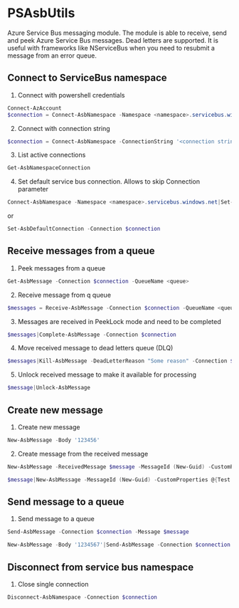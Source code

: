 # PSAsbUtils
Azure Service Bus messaging module. The module is able to receive, send and peek Azure Service Bus messages. Dead letters are supported. It is useful with frameworks like NServiceBus when you need to resubmit a message from an error queue.

## Connect to ServiceBus namespace

1. Connect with powershell credentials
```powershell
Connect-AzAccount
$connection = Connect-AsbNamespace -Namespace <namespace>.servicebus.windows.net
```

2. Connect with connection string
```powershell
$connection = Connect-AsbNamespace -ConnectionString '<connection string>'
```

3. List active connections
```powershell
Get-AsbNamespaceConnection
```

4. Set default service bus connection. Allows to skip Connection parameter
```powershell
Connect-AsbNamespace -Namespace <namespace>.servicebus.windows.net|Set-AsbDefaultConnection
```
or

```Powershell
Set-AsbDefaultConnection -Connection $connection
```

## Receive messages from a queue

1. Peek messages from a queue
```powershell
Get-AsbMessage -Connection $connection -QueueName <queue>
```

2. Receive message from q queue
```powershell
$messages = Receive-AsbMessage -Connection $connection -QueueName <queue>
```

3. Messages are received in PeekLock mode and need to be completed
```powershell
$messages|Complete-AsbMessage -Connection $connection
```

4. Move received message to dead letters queue (DLQ)
```powershell
$messages|Kill-AsbMessage -DeadLetterReason "Some reason" -Connection $connection
```

5. Unlock received message to make it available for processing
```powershell
$message|Unlock-AsbMessage
```

## Create new message
1. Create new message
```powershell
New-AsbMessage -Body '123456'
```
2. Create message from the received message
```powershell
New-AsbMessage -ReceivedMessage $message -MessageId (New-Guid) -CustomProperties @{Test = '123456'}
```

```powershell
$message|New-AsbMessage -MessageId (New-Guid) -CustomProperties @{Test = '123456'}
```

## Send message to a queue

1. Send message to a queue
```powershell
Send-AsbMessage -Connection $connection -Message $message
```

```powershell
New-AsbMessage -Body '1234567'|Send-AsbMessage -Connection $connection -QueueName <queue>
```

## Disconnect from service bus namespace

1. Close single connection
```powershell
Disconnect-AsbNamespace -Connection $connection
```